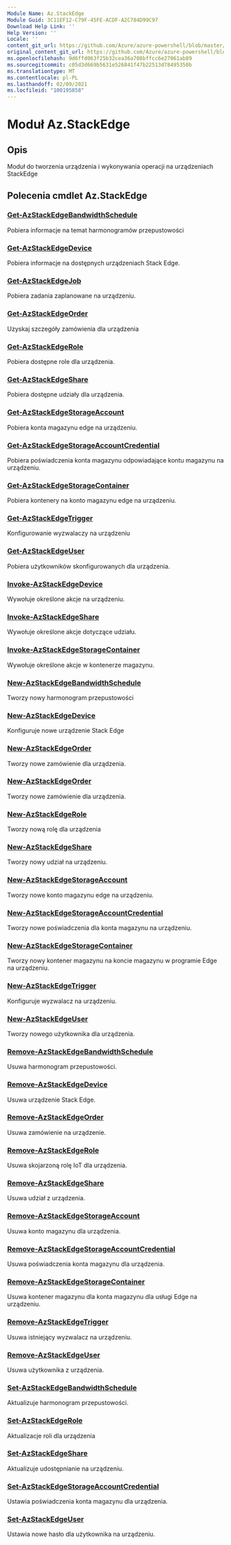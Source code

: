 ```yaml
---
Module Name: Az.StackEdge
Module Guid: 3C11EF12-C79F-45FE-ACDF-A2C784D99C97
Download Help Link: ''
Help Version: ''
Locale: ''
content_git_url: https://github.com/Azure/azure-powershell/blob/master/src/StackEdge/StackEdge/help/Az.StackEdge.md
original_content_git_url: https://github.com/Azure/azure-powershell/blob/master/src/StackEdge/StackEdge/help/Az.StackEdge.md
ms.openlocfilehash: 9d6ffd063f25b32cea36a708bffcc6e27061ab89
ms.sourcegitcommit: c05d3d669b5631e526841f47b22513d78495350b
ms.translationtype: MT
ms.contentlocale: pl-PL
ms.lasthandoff: 02/09/2021
ms.locfileid: "100195858"
---
```

# Moduł Az.StackEdge
## Opis
Moduł do tworzenia urządzenia i wykonywania operacji na urządzeniach StackEdge

## Polecenia cmdlet Az.StackEdge
### [Get-AzStackEdgeBandwidthSchedule](Get-AzStackEdgeBandwidthSchedule.md)
Pobiera informacje na temat harmonogramów przepustowości

### [Get-AzStackEdgeDevice](Get-AzStackEdgeDevice.md)
Pobiera informacje na dostępnych urządzeniach Stack Edge.

### [Get-AzStackEdgeJob](Get-AzStackEdgeJob.md)
Pobiera zadania zaplanowane na urządzeniu.

### [Get-AzStackEdgeOrder](Get-AzStackEdgeOrder.md)
Uzyskaj szczegóły zamówienia dla urządzenia

### [Get-AzStackEdgeRole](Get-AzStackEdgeRole.md)
Pobiera dostępne role dla urządzenia.

### [Get-AzStackEdgeShare](Get-AzStackEdgeShare.md)
Pobiera dostępne udziały dla urządzenia.

### [Get-AzStackEdgeStorageAccount](Get-AzStackEdgeStorageAccount.md)
Pobiera konta magazynu edge na urządzeniu.

### [Get-AzStackEdgeStorageAccountCredential](Get-AzStackEdgeStorageAccountCredential.md)
Pobiera poświadczenia konta magazynu odpowiadające kontu magazynu na urządzeniu.

### [Get-AzStackEdgeStorageContainer](Get-AzStackEdgeStorageContainer.md)
Pobiera kontenery na konto magazynu edge na urządzeniu.

### [Get-AzStackEdgeTrigger](Get-AzStackEdgeTrigger.md)
Konfigurowanie wyzwalaczy na urządzeniu
 

### [Get-AzStackEdgeUser](Get-AzStackEdgeUser.md)
Pobiera użytkowników skonfigurowanych dla urządzenia.

### [Invoke-AzStackEdgeDevice](Invoke-AzStackEdgeDevice.md)
Wywołuje określone akcje na urządzeniu.

### [Invoke-AzStackEdgeShare](Invoke-AzStackEdgeShare.md)
Wywołuje określone akcje dotyczące udziału.

### [Invoke-AzStackEdgeStorageContainer](Invoke-AzStackEdgeStorageContainer.md)
Wywołuje określone akcje w kontenerze magazynu.

### [New-AzStackEdgeBandwidthSchedule](New-AzStackEdgeBandwidthSchedule.md)
Tworzy nowy harmonogram przepustowości

### [New-AzStackEdgeDevice](New-AzStackEdgeDevice.md)
Konfiguruje nowe urządzenie Stack Edge

### [New-AzStackEdgeOrder](New-AzStackEdgeOrder.md)
Tworzy nowe zamówienie dla urządzenia.

### [New-AzStackEdgeOrder](New-AzStackEdgeOrder.md)
Tworzy nowe zamówienie dla urządzenia.

### [New-AzStackEdgeRole](New-AzStackEdgeRole.md)
Tworzy nową rolę dla urządzenia

### [New-AzStackEdgeShare](New-AzStackEdgeShare.md)
Tworzy nowy udział na urządzeniu.

### [New-AzStackEdgeStorageAccount](New-AzStackEdgeStorageAccount.md)
Tworzy nowe konto magazynu edge na urządzeniu.

### [New-AzStackEdgeStorageAccountCredential](New-AzStackEdgeStorageAccountCredential.md)
Tworzy nowe poświadczenia dla konta magazynu na urządzeniu.

### [New-AzStackEdgeStorageContainer](New-AzStackEdgeStorageContainer.md)
Tworzy nowy kontener magazynu na koncie magazynu w programie Edge na urządzeniu.

### [New-AzStackEdgeTrigger](New-AzStackEdgeTrigger.md)
Konfiguruje wyzwalacz na urządzeniu.

### [New-AzStackEdgeUser](New-AzStackEdgeUser.md)
Tworzy nowego użytkownika dla urządzenia.

### [Remove-AzStackEdgeBandwidthSchedule](Remove-AzStackEdgeBandwidthSchedule.md)
Usuwa harmonogram przepustowości.

### [Remove-AzStackEdgeDevice](Remove-AzStackEdgeDevice.md)
Usuwa urządzenie Stack Edge.

### [Remove-AzStackEdgeOrder](Remove-AzStackEdgeOrder.md)
Usuwa zamówienie na urządzenie.

### [Remove-AzStackEdgeRole](Remove-AzStackEdgeRole.md)
Usuwa skojarzoną rolę IoT dla urządzenia.

### [Remove-AzStackEdgeShare](Remove-AzStackEdgeShare.md)
Usuwa udział z urządzenia.

### [Remove-AzStackEdgeStorageAccount](Remove-AzStackEdgeStorageAccount.md)
Usuwa konto magazynu dla urządzenia.

### [Remove-AzStackEdgeStorageAccountCredential](Remove-AzStackEdgeStorageAccountCredential.md)
Usuwa poświadczenia konta magazynu dla urządzenia.

### [Remove-AzStackEdgeStorageContainer](Remove-AzStackEdgeStorageContainer.md)
Usuwa kontener magazynu dla konta magazynu dla usługi Edge na urządzeniu.

### [Remove-AzStackEdgeTrigger](Remove-AzStackEdgeTrigger.md)
Usuwa istniejący wyzwalacz na urządzeniu.

### [Remove-AzStackEdgeUser](Remove-AzStackEdgeUser.md)
Usuwa użytkownika z urządzenia.

### [Set-AzStackEdgeBandwidthSchedule](Set-AzStackEdgeBandwidthSchedule.md)
Aktualizuje harmonogram przepustowości.

### [Set-AzStackEdgeRole](Set-AzStackEdgeRole.md)
Aktualizacje roli dla urządzenia

### [Set-AzStackEdgeShare](Set-AzStackEdgeShare.md)
Aktualizuje udostępnianie na urządzeniu.

### [Set-AzStackEdgeStorageAccountCredential](Set-AzStackEdgeStorageAccountCredential.md)
Ustawia poświadczenia konta magazynu dla urządzenia.

### [Set-AzStackEdgeUser](Set-AzStackEdgeUser.md)
Ustawia nowe hasło dla użytkownika na urządzeniu.

